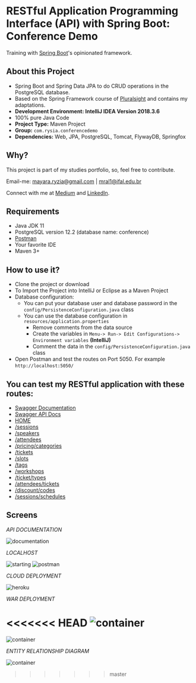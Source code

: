 # RESTful  Application  Programming Interface (API) with Spring Boot: Conference Demo

Training with [Spring Boot](https://spring.io/projects/spring-boot)'s opinionated framework.

## About this Project

* Spring Boot and Spring Data JPA to do CRUD operations in the PostgreSQL database.
* Based on the Spring Framework course of [Pluralsight](https://www.pluralsight.com/) and contains my adaptations.
* **Development Environment: IntelliJ IDEA Version 2018.3.6** 
* 100% pure Java Code
* **Project Type:** Maven Project
* **Group:** `com.rysia.conferencedemo`
* **Dependencies:** Web, JPA, PostgreSQL, Tomcat, FlywayDB, Springfox

## Why?

This project is part of my studies portfolio, so, feel free to contribute.

Email-me: mayara.ryzia@gmail.com | mral1@ifal.edu.br

Connect with me at [Medium](https://medium.com/@mayararysia) and [LinkedIn](https://www.linkedin.com/in/rysia/).

## Requirements

- Java JDK 11
- PostgreSQL version 12.2 (database name: conference)
- [Postman](https://www.postman.com/downloads/)
- Your favorite IDE
- Maven 3+

## How to use it?

* Clone the project or download
* To Import the Project into IntelliJ or Eclipse as a Maven Project
* Database configuration:
    * You can put your  database user  and database password  in the `config/PersistenceConfiguration.java` class
    * You can use the database configuration in `resources/application.properties`
        * Remove comments from the data source
        * Create the variables in `Menu-> Run-> Edit Configurations-> Environment variables` **(IntelliJ)**
        * Comment the data in the `config/PersistenceConfiguration.java` class
* Open Postman and test the routes on Port 5050. For example `http://localhost:5050/`

## **You can test my RESTful application with these routes:**
   
   * [Swagger Documentation](https://conference-app-spring-boot.herokuapp.com/swagger-ui.html)
   * [Swagger API Docs](https://conference-app-spring-boot.herokuapp.com/v2/api-docs)
   * [HOME](https://conference-app-spring-boot.herokuapp.com/)
   * [/sessions](https://conference-app-spring-boot.herokuapp.com/api/v1/sessions)
   * [/speakers](https://conference-app-spring-boot.herokuapp.com/api/v1/speakers)
   * [/attendees](https://conference-app-spring-boot.herokuapp.com/api/v1/attendees)
   * [/pricing/categories](https://conference-app-spring-boot.herokuapp.com/api/v1/pricing/categories)
   * [/tickets](https://conference-app-spring-boot.herokuapp.com/api/v1/tickets)
   * [/slots](https://conference-app-spring-boot.herokuapp.com/api/v1/slots)
   * [/tags](https://conference-app-spring-boot.herokuapp.com/api/v1/tags)
   * [/workshops](https://conference-app-spring-boot.herokuapp.com/api/v1/workshops)
   * [/ticket/types](https://conference-app-spring-boot.herokuapp.com/api/v1/ticket/types)
   * [/attendees/tickets](https://conference-app-spring-boot.herokuapp.com/api/v1/attendees/tickets)
   * [/discount/codes](https://conference-app-spring-boot.herokuapp.com/api/v1/discount/codes)
   * [/sessions/schedules](https://conference-app-spring-boot.herokuapp.com/api/v1/sessions/schedules)
    
## Screens

*API DOCUMENTATION*

![documentation](https://raw.githubusercontent.com/mayararysia/conference-demo/master/screenshots/swagger-ui.png)


*LOCALHOST*

![starting](https://raw.githubusercontent.com/mayararysia/conference-demo/master/screenshots/starting-main.png)
![postman](https://raw.githubusercontent.com/mayararysia/conference-demo/master/screenshots/postman-v2.png)

*CLOUD DEPLOYMENT*

![heroku](https://raw.githubusercontent.com/mayararysia/conference-demo/master/screenshots/heroku.png)

*WAR DEPLOYMENT*

<<<<<<< HEAD
![container](https://raw.githubusercontent.com/mayararysia/conference-demo/master/screenshots/container.png)
=======

![container](https://raw.githubusercontent.com/mayararysia/conference-demo/master/screenshots/container-v2.png)


*ENTITY RELATIONSHIP DIAGRAM*

![container](https://raw.githubusercontent.com/mayararysia/conference-demo/master/screenshots/ERDiagram.png)
>>>>>>> master
